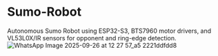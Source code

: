 # Sumo-Robot
Autonomous Sumo Robot using ESP32-S3, BTS7960 motor drivers, and VL53L0X/IR sensors for opponent and ring-edge detection.
![WhatsApp Image 2025-09-26 at 12 27 57_a5 2221ddfdd8](https://github.com/user-attachments/assets/89bf1ff8-a2c9-4657-9f19-c809cdc8a300)
